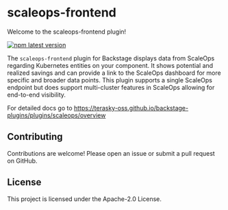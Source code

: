 # scaleops-frontend

Welcome to the scaleops-frontend plugin!

[![npm latest version](https://img.shields.io/npm/v/@terasky/backstage-plugin-scaleops-frontend/latest.svg)](https://www.npmjs.com/package/@terasky/backstage-plugin-scaleops-frontend)


The `scaleops-frontend` plugin for Backstage displays data from ScaleOps regarding Kubernetes entities on your component. It shows potential and realized savings and can provide a link to the ScaleOps dashboard for more specific and broader data points. This plugin supports a single ScaleOps endpoint but does support multi-cluster features in ScaleOps allowing for end-to-end visibility.

For detailed docs go to https://terasky-oss.github.io/backstage-plugins/plugins/scaleops/overview

## Contributing
Contributions are welcome! Please open an issue or submit a pull request on GitHub.

## License
This project is licensed under the Apache-2.0 License.
